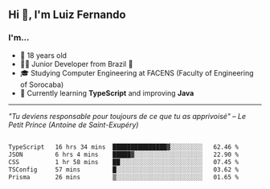 <h2>Hi 👋, I'm Luiz Fernando</h2>

### I'm...
* 🤟 18 years old
* 👨‍💻 Junior Developer from Brazil 💚
* 🎓 Studying Computer Engineering at FACENS (Faculty of Engineering of Sorocaba)
* 🔭 Currently learning **TypeScript** and improving **Java**

---

_"Tu deviens responsable pour toujours de ce que tu as apprivoisé" – Le Petit Prince (Antoine de Saint-Exupéry)_

##

<!--START_SECTION:waka-->

```txt
TypeScript   16 hrs 34 mins  ███████████████▓░░░░░░░░░   62.46 %
JSON         6 hrs 4 mins    █████▓░░░░░░░░░░░░░░░░░░░   22.90 %
CSS          1 hr 58 mins    ██░░░░░░░░░░░░░░░░░░░░░░░   07.45 %
TSConfig     57 mins         █░░░░░░░░░░░░░░░░░░░░░░░░   03.62 %
Prisma       26 mins         ▒░░░░░░░░░░░░░░░░░░░░░░░░   01.65 %
```

<!--END_SECTION:waka-->
